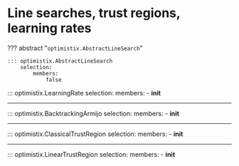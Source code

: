# Line searches, trust regions, learning rates

??? abstract "`optimistix.AbstractLineSearch`"

    ::: optimistix.AbstractLineSearch
        selection:
            members:
                false

::: optimistix.LearningRate
    selection:
        members:
            - __init__

---

::: optimistix.BacktrackingArmijo
    selection:
        members:
            - __init__

---

::: optimistix.ClassicalTrustRegion
    selection:
        members:
            - __init__

---

::: optimistix.LinearTrustRegion
    selection:
        members:
            - __init__
